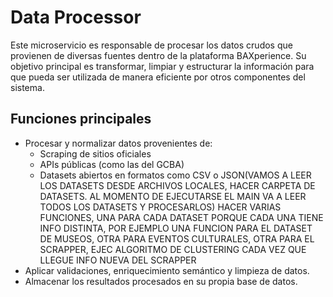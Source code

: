 # Data Processor

Este microservicio es responsable de procesar los datos crudos que provienen de diversas fuentes dentro de la plataforma BAXperience. Su objetivo principal es transformar, limpiar y estructurar la información para que pueda ser utilizada de manera eficiente por otros componentes del sistema.

## Funciones principales

- Procesar y normalizar datos provenientes de:
  - Scraping de sitios oficiales
  - APIs públicas (como las del GCBA)
  - Datasets abiertos en formatos como CSV o JSON(VAMOS A LEER LOS DATASETS DESDE ARCHIVOS LOCALES, HACER CARPETA DE DATASETS. AL MOMENTO DE EJECUTARSE EL MAIN VA A LEER TODOS LOS DATASETS Y PROCESARLOS)
  HACER VARIAS FUNCIONES, UNA PARA CADA DATASET PORQUE CADA UNA TIENE INFO DISTINTA, POR EJEMPLO UNA FUNCION PARA EL DATASET DE MUSEOS, OTRA PARA EVENTOS CULTURALES, OTRA PARA EL SCRAPPER, 
  EJEC ALGORITMO DE CLUSTERING CADA VEZ QUE LLEGUE INFO NUEVA DEL SCRAPPER
- Aplicar validaciones, enriquecimiento semántico y limpieza de datos.
- Almacenar los resultados procesados en su propia base de datos.